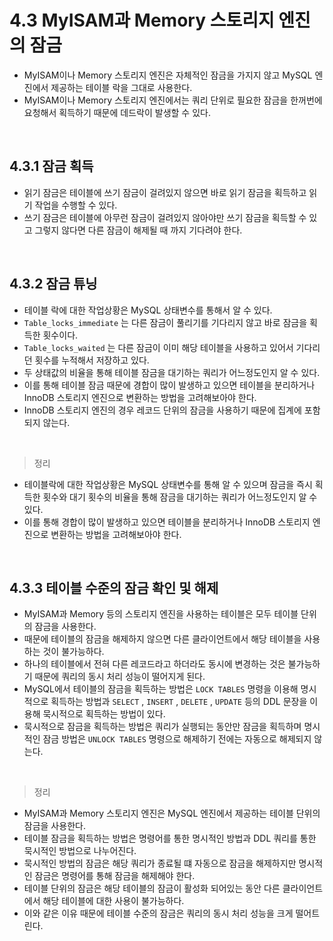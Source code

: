 # 4.3 MyISAM과 Memory 스토리지 엔진의 잠금

- MyISAM이나 Memory 스토리지 엔진은 자체적인 잠금을 가지지 않고 MySQL 엔진에서 제공하는 테이블 락을 그대로 사용한다.
- MyISAM이나 Memory 스토리지 엔진에서는 쿼리 단위로 필요한 잠금을 한꺼번에 요청해서 획득하기 때문에 데드락이 발생할 수 있다.

<br>

## 4.3.1 잠금 획득

- 읽기 잠금은 테이블에 쓰기 잠금이 걸려있지 않으면 바로 읽기 잠금을 획득하고 읽기 작업을 수행할 수 있다.
- 쓰기 잠금은 테이블에 아무런 잠금이 걸려있지 않아야만 쓰기 잠금을 획득할 수 있고 그렇지 않다면 다른 잠금이 해제될 때 까지 기다려야 한다.

<br>

## 4.3.2 잠금 튜닝

- 테이블 락에 대한 작업상황은 MySQL 상태변수를 통해서 알 수 있다.
- `Table_locks_immediate` 는 다른 잠금이 풀리기를 기다리지 않고 바로 잠금을 획득한 횟수이다.
- `Table_locks_waited` 는 다른 잠금이 이미 해당 테이블을 사용하고 있어서 기다리던 횟수를 누적해서 저장하고 있다.
- 두 상태값의 비율을 통해 테이블 잠금을 대기하는 쿼리가 어느정도인지 알 수 있다.
- 이를 통해 테이블 잠금 때문에 경합이 많이 발생하고 있으면 테이블을 분리하거나 InnoDB 스토리지 엔진으로 변환하는 방법을 고려해보아야 한다.
- InnoDB 스토리지 엔진의 경우 레코드 단위의 잠금을 사용하기 때문에 집계에 포함되지 않는다.

<br>

> 정리

- 테이블락에 대한 작업상황은 MySQL 상태변수를 통해 알 수 있으며 잠금을 즉시 획득한 횟수와 대기 횟수의 비율을 통해 잠금을 대기하는 쿼리가 어느정도인지 알 수 있다.
- 이를 통해 경합이 많이 발생하고 있으면 테이블을 분리하거나 InnoDB 스토리지 엔진으로 변환하는 방법을 고려해보아야 한다.

<br>

## 4.3.3 테이블 수준의 잠금 확인 및 해제

- MyISAM과 Memory 등의 스토리지 엔진을 사용하는 테이블은 모두 테이블 단위의 잠금을 사용한다.
- 때문에 테이블의 잠금을 해제하지 않으면 다른 클라이언트에서 해당 테이블을 사용하는 것이 불가능하다.
- 하나의 테이블에서 전혀 다른 레코드라고 하더라도 동시에 변경하는 것은 불가능하기 때문에 쿼리의 동시 처리 성능이 떨어지게 된다.
- MySQL에서 테이블의 잠금을 획득하는 방법은 `LOCK TABLES` 명령을 이용해 명시적으로 획득하는 방법과 `SELECT` , `INSERT` , `DELETE` , `UPDATE` 등의 DDL 문장을 이용해 묵시적으로 획득하는 방법이 있다.
- 묵시적으로 잠금을 획득하는 방법은 쿼리가 실행되는 동안만 잠금을 획득하며 명시적인 잠금 방법은 `UNLOCK TABLES` 명령으로 해제하기 전에는 자동으로 해제되지 않는다.

<br>

> 정리

- MyISAM과 Memory 스토리지 엔진은 MySQL 엔진에서 제공하는 테이블 단위의 잠금을 사용한다.
- 테이블 잠금을 획득하는 방법은 명령어를 통한 명시적인 방법과 DDL 쿼리를 통한 묵시적인 방법으로 나누어진다.
- 묵시적인 방법의 잠금은 해당 쿼리가 종료될 떄 자동으로 잠금을 해제하지만 명시적인 잠금은 명령어를 통해 잠금을 해제해야 한다.
- 테이블 단위의 잠금은 해당 테이블의 잠금이 활성화 되어있는 동안 다른 클라이언트에서 해당 테이블에 대한 사용이 불가능하다.
- 이와 같은 이유 때문에 테이블 수준의 잠금은 쿼리의 동시 처리 성능을 크게 떨어트린다.
